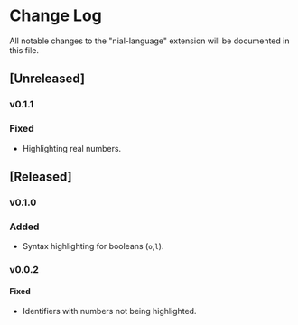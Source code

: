 # Change Log

All notable changes to the "nial-language" extension will be documented in this file.

## [Unreleased]

### v0.1.1

### Fixed

* Highlighting real numbers.

## [Released]

### v0.1.0

### Added

* Syntax highlighting for booleans (`o`,`l`).

### v0.0.2

#### Fixed

* Identifiers with numbers not being highlighted.
